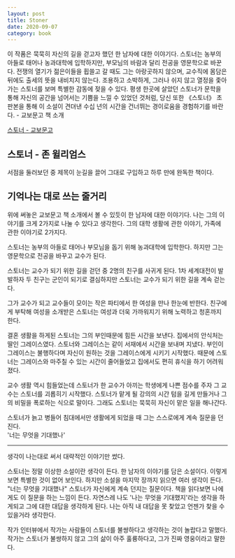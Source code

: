 ```yaml
---
layout: post
title: Stoner
date: 2020-09-07
category: book
---
```


이 작품은 묵묵히 자신의 길을 걷고자 했던 한 남자에 대한 이야기다. 스토너는 농부의 아들로 태어나 농과대학에 입학하지만, 부모님의 바람과 달리 전공을 영문학으로 바꾼다. 전쟁의 열기가 젊은이들을 휩쓸고 갈 때도 그는 아랑곳하지 않으며, 교수직에 몸담은 뒤에도 출세의 뜻을 내비치지 않는다. 조용하고 소박하게, 그러나 쉬지 않고 열정을 좇아가는 스토너를 보며 특별한 감동에 젖을 수 있다. 평생 한곳에 살았던 스토너가 문학을 통해 자신의 공간을 넘어서는 기쁨을 느낄 수 있었던 것처럼, 당신 또한 《스토너》 초판본을 통해 이 소설이 견뎌낸 수십 년의 시간을 건너뛰는 경이로움을 경험하기를 바란다. - 교보문고 책 소개  

[스토너 - 교보문고](http://www.kyobobook.co.kr/product/detailViewKor.laf?ejkGb=KOR&mallGb=KOR&barcode=9788925538297&orderClick=LET&Kc=>)

## 스토너 - 존 윌리엄스

서점을 둘러보던 중 제목이 눈길을 끌어 그대로 구입하고 하루 만에 완독한 책이다.  

## 기억나는 대로 쓰는 줄거리
위에 써놓은 교보문고 책 소개에서 볼 수 있듯이 한 남자에 대한 이야기다. 나는 그의 이야기를 크게 2가지로 나눌 수 있다고 생각한다. 그의 대학 생활에 관한 이야기, 가족에 관한 이야기로 2가지다.

스토너는 농부의 아들로 태어나 부모님을 돕기 위해 농과대학에 입학한다. 하지만 그는 영문학으로 전공을 바꾸고 교수가 된다.

스토너는 교수가 되기 위한 길을 걷던 중 2명의 친구를 사귀게 된다. 1차 세계대전이 발발하자 두 친구는 군인이 되기로 결심하지만 스토너는 교수가 되기 위한 길을 계속 걷는다.

그가 교수가 되고 교수들이 모이는 작은 파티에서 한 여성을 만나 한눈에 반한다. 친구에게 부탁해 여성을 소개받은 스토너는 여성과 더욱 가까워지기 위해 노력하고 청혼까지 한다.

결혼 생활을 하게된 스토너는 그의 부인때문에 힘든 시간을 보낸다. 집에서의 안식처는 딸인 그레이스였다. 스토너와 그레이스는 같이 서재에서 시간을 보내며 지냈다. 부인이 그레이스는 불행하다며 자신이 원하는 것을 그레이스에게 시키기 시작했다. 때문에 스토너는 그레이스와 마주칠 수 있는 시간이 줄어들었고 집에서도 편히 휴식을 하기 어려워졌다.

교수 생활 역시 힘들었는데 스토너가 한 교수가 아끼는 학생에게 나쁜 점수를 주자 그 교수는 스토너를 괴롭히기 시작했다. 스토너가 맡게 될 강의의 시간 텀을 길게 만들거나 그의 비밀을 폭로하는 식으로 말이다. 그래도 스토너는 묵묵히 자신이 맡은 일을 해나간다.

스토너가 늙고 병들어 침대에서만 생활에게 되었을 때 그는 스스로에게 계속 질문을 던진다.    
'너는 무엇을 기대했나'

---
생각이 나는대로 써서 대략적인 이야기만 썼다.  

스토너는 정말 이상한 소설이란 생각이 든다. 한 남자의 이야기를 담은 소설이다. 이렇게 보면 특별한 것이 없어 보인다. 하지만 소설을 마지막 장까지 읽으면 여러 생각이 든다. "너는 무엇을 기대했나" 스토너가 자신에게 계속 던지는 질문이다. 책을 읽다보면 나에게도 이 질문을 하는 느낌이 든다. 자연스레 나도 '나는 무엇을 기대했지'라는 생각을 하게되고 그에 대한 대답을 생각하게 된다. 나는 아직 내 대답을 못 찾았고 언젠가 찾을 수 있을거라 생각한다.

작가 인터뷰에서 작가는 사람들이 스토너를 불쌍하다고 생각하는 것이 놀랍다고 말했다. 작가는 스토너가 불쌍하지 않고 그의 삶이 아주 훌륭하다고, 그가 진짜 영웅이라고 말한다.
